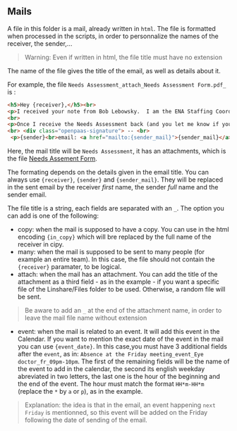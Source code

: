 ## Mails

A file in this folder is a mail, already written in `html`. The file is formatted when processed in the scripts, in order to personnalize the names of the receiver, the sender,...
> Warning: Even if written in html, the file title must have no extension

The name of the file gives the title of the email, as well as details about it.

For example, the file `Needs Assessment_attach_Needs Assessment Form.pdf_` is :
```html
<h5>Hey {receiver},</h5><br>
<p>I received your note from Bob Lebowsky.  I am the ENA Staffing Coordinator and need for you to fill out the attached Needs Assessment form before I can send you any resumes.  Also, would you be interested in the new class?  Analysts start with the business units on Aug. 3rd and Assoc. start on Aug. 28th.  We are starting to place the Associates and would like to see if you are interested.  Please let me know.</p>
<br>
<p>Once I receive the Needs Assessment back (and you let me know if you can wait a month,) I will be happy to pull a couple of resumes for your review.  If you have any questions, please let me know. Thanks.</p>
<br> <div class="openpaas-signature"> -- <br>
 <p>{sender}<br>email: <a href="mailto:{sender_mail}">{sender_mail}</a></p></div>
```

Here, the mail title will be `Needs Assessment`, it has an attachments, which is the file [Needs Assement Form](../Linshare/Files/English/Needs%20Assessment%20Form.pdf).

The formating depends on the details given in the email title. You can always use `{receiver}`, `{sender}` and `{sender_mail}`. They will be replaced in the sent email by the receiver *first* name, the sender *full* name and the sender email.

The file title is a string, each fields are separated with an `_`. The option you can add is one of the following:
* copy: when the mail is supposed to have a copy. You can use in the html encoding `{in_copy}` which will bre replaced by the full name of the receiver in cipy.
* many: when the mail is supposed to be sent to many people (for example an entire team). In this case, the file should not contain the `{receiver}` paramater, to be logical.
* attach: when the mail has an attachment. You can add the title of the attachment as a third field - as in the example - if you want a specific file of the Linshare/Files folder to be used.  Otherwise, a random file will be sent.
> Be aware to add an `_` at the end of the attachment name, in order to leave the mail file name without extension
* event: when the mail is related to an event. It will add this event in the Calendar. If you want to mention the exact date of the event in the mail you can use `{event_date}`. In this case,you must have 3 additional fields after the `event`, as in: `Absence at the Friday meeting_event_Eye doctor_fr_09pm-10pm`. The first of the remaining fields will be the name of the event to add in the calendar, the second its english weekday abreviated in two letters, the last one is the hour of the beginning and the end of the event. The hour must match the format `HH*m-HH*m` (replace the `*` by `a` or `p`), as in the example.

> Explanation: the idea is that in the email, an event happening `next Friday` is mentionned, so this event will be added on the Friday following the date of sending of the email.